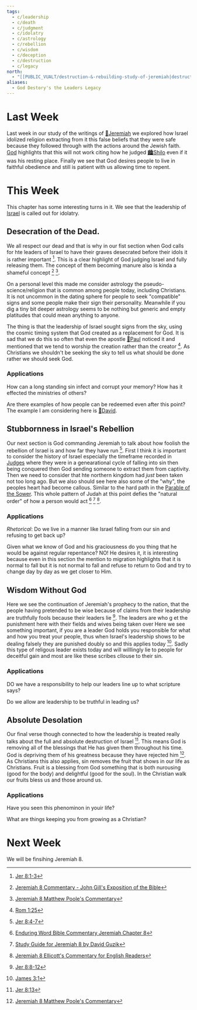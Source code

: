 ```yaml
---
tags:
  - c/leadership
  - c/death
  - c/judgment
  - c/idolatry
  - c/astrology
  - c/rebellion
  - c/wisdom
  - c/deception
  - c/destruction
  - c/legacy
north:
  - "[[PUBLIC_VUALT/destruction-&-rebuilding-study-of-jeremiah|destruction-&-rebuilding-study-of-jeremiah]]"
aliases:
  - God Destory's the Leaders Legacy
---
```

# Last Week
Last week in our study of the writings of [🧑Jeremiah](%F0%9F%A7%91Jeremiah.md) we explored how Israel idolized religion extracting from it this false beliefs that they were safe because they followed through with the actions around the Jewish faith. [God](God.md) highlights that this will not work citing how he judged [🏙️Shilo](%F0%9F%8F%99%EF%B8%8FShilo.md) even if it was his resting place. Finally we see that God desires people to live in faithful obedience and still is patient with us allowing time to repent.

# This Week
[^guzik]: [Study Guide for Jeremiah 8 by David Guzik](https://www.blueletterbible.org/comm/guzik_david/study-guide/jeremiah/jeremiah-8.cfm)
[^garner-howes]: [Jeremiah 8 - Garner-Howes Baptist Commentary - Bible Commentaries - StudyLight.org](https://www.studylight.org/commentaries/eng/ghb/jeremiah-8.html)
[^matthew-pool]: [Jeremiah 8 Matthew Poole's Commentary](https://biblehub.com/commentaries/poole/jeremiah/8.htm)
[^ellicott]: [Jeremiah 8 Ellicott's Commentary for English Readers](https://biblehub.com/commentaries/ellicott/jeremiah/8.htm)
[^john-gill]: [Jeremiah 8 Commentary - John Gill's Exposition of the Bible](https://www.biblestudytools.com/commentaries/gills-exposition-of-the-bible/jeremiah-8/)
[^matthew-henry]: [Jeremiah 8 Commentary - Matthew Henry Commentary on the Whole Bible (Complete)](https://www.biblestudytools.com/commentaries/matthew-henry-complete/jeremiah/8.html)
[^enduring-word]: [Enduring Word Bible Commentary Jeremiah Chapter 8](https://enduringword.com/bible-commentary/jeremiah-8/)
[^m1]: [Jer 8:1-3](Jer%208.md)
[^m2]: [Jer 8:4-7](Jer%208.md)
[^m3]: [Jer 8:8-12](Jer%208.md)
[^m4]: [Jer 8:13](Jer%208.md)

This chapter has some interesting turns in it. We see that the leadership of [Israel](../p-nation-of-israel.md) is called out for idolatry.

## Desecration of the Dead.
[^b1]: [Rom 1:25](Rom%201.md)

We all respect our dead and that is why in our fist section when God calls for hte leaders of Israel to have their graves desecrated before their idols it is rather important [^m1]. This is a clear highlight of God judging Israel and fully releasing them. The concept of them becoming manure also is kinda a shameful concept [^john-gill] [^matthew-pool].  

On a personal level this made me consider astrology the pseudo-science/religion that is common among people today, including Christians. It is not uncommon in the dating sphere for people to seek "compatible" signs and some people make their sign their personality. Meanwhile if you dig a tiny bit deeper astrology seems to be nothing but generic and empty platitudes that could mean anything to anyone.

The thing is that the leadership of Israel sought signs from the sky, using the cosmic timing system that God created as a replacement for God. It is sad that we do this so often that even the apostle [🧑Paul](%F0%9F%A7%91Paul.md) noticed it and mentioned that we tend to worship the creation rather than the creator [^b1]. As Christians we shouldn't be seeking the sky to tell us what should be done rather we should seek God.

### Applications

How can a long standing sin infect and corrupt your memory?
How has it effected the ministries of others?

Are there examples of how people can be redeemed even after this point?
    The example I am considering here is [🧑David](%F0%9F%A7%91David.md).

## Stubbornness in Israel's Rebellion
Our next section is God commanding Jeremiah to talk about how foolish the rebellion of Israel is and how far they have run [^m2]. First I think it is important to consider the history of Israel especially the timeframe recorded in [Judges](Judges.md) where they were in a genearational cycle of falling into sin then being conquered then God sending someone to extract them from captivity. Then we need to consider that hte northern kingdom had *just* been taken not too long ago. But we also should see here also some of the "why", the peoples heart had become callous. Similar to the hard path in the [Parable of the Sower](Parable%20of%20the%20Sower.md).  This whole pattern of Judah at this point defies the "natural order" of how a person would act [^enduring-word] [^guzik] [^ellicott].

### Applications

*Rhetorical*: Do we live in a manner like Israel falling from our sin and refusing to get back up?

Given what we know of God and his graciousness do you thing that he would be against regular repentance?
    NO! He desires it, it is interesting because even in this section the mention to migration highlights that it is normal to fall but it is not normal to fall and refuse to return to God and try to change day by day as we get closer to Him.

## Wisdom Without God
[^b2]: [James 3:1](James%203.md)

Here we see the continuation of Jeremiah's prophecy to the nation, that the people having pretended to be wise because of claims from their leadership are truthfully fools because their leaders lie [^m3]. The leaders are who g et the punishment here with their fields and wives being taken over Here we see something important, if you are a leader God holds you responsible for what and how you treat your people, thus when Israel's leadership shows to be dealing falsely they  are punished doubly so and this applies today [^b2]. Sadly this type of religous leader exists today and will willlingly lie to people for deceitful gain and most are like these scribes cllouse to their sin.

### Applications
DO we have a responsibility to help our leaders line up to what scripture says?

Do we allow are leadership to be truthful in leading us?

## Absolute Desolation
Our final verse though connected to how the leadership is treated really talks about the full and absolute destruction of Israel [^m4]. This means God is removing all of the blessings that He has given them throughout his time. God is depriving them of his greatness because they have rejected him [^matthew-pool]. As Christians this also applies, sin removes the fruit that shows in our life as Christians. Fruit  is a blessing from God something that is both nurousing (good for the body) and delightful (good for the soul). In the Christian walk our fruits bless us and those around us.

### Applications
Have you seen this phenominon in youir life?

What are things keeping you from growing as a Christian?


# Next Week
We will be finsihing Jeremiah 8.